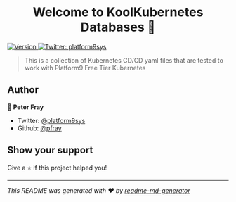 <h1 align="center">Welcome to KoolKubernetes Databases 👋</h1>
<p>
  <a href="https://www.npmjs.com/package/cicd" target="_blank">
    <img alt="Version" src="https://img.shields.io/npm/v/cicd.svg">
  </a>
  <a href="https://twitter.com/platform9sys" target="_blank">
    <img alt="Twitter: platform9sys" src="https://img.shields.io/twitter/follow/platform9sys.svg?style=social" />
  </a>
</p>

> This is a collection of Kubernetes CD/CD yaml files that are tested to work with Platform9 Free Tier Kubernetes

## Author

👤 **Peter Fray**

* Twitter: [@platform9sys](https://twitter.com/platform9sys)
* Github: [@pfray](https://github.com/pfray)

## Show your support

Give a ⭐️ if this project helped you!

***
_This README was generated with ❤️ by [readme-md-generator](https://github.com/kefranabg/readme-md-generator)_

